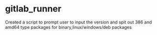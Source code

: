 # gitlab_runner


Created a script to prompt user to input the version and spit out 386 and amd64 type packages for binary,linux/windows/deb packages


